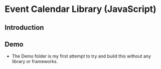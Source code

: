 # Event Calendar Library (JavaScript)

## Introduction



## Demo

 - The Demo folder is my first attempt to try and build this without any library or frameworks.


